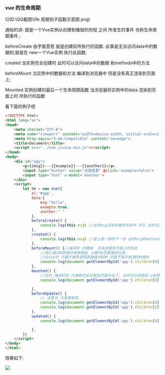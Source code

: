 ### vue 的生命周期

![](D:\QQ截图\life 周期钩子函数示意图.png)





通俗的讲: 就是一个Vue实例从创建到摧毁的历程 之间 所发生的事件 也称生命周期事件 ;





beforeCreate   由字面意思 就是创建前所执行的函数.   此事是无法访问data中的数据的;就是在 new一个Vue实例 执行此函数;



created 当实例完全创建时 此时可以访问data中的数据 和methods中的方法



beforeMount 当实例中的数据和方法 编译到浏览器中 但是没有真正渲染到页面上;



Mounted  实例创建的最后一个生命周期函数 当浏览器将实例中的data 渲染到页面上时 所执行的函数





看下面的例子吧

```html
<!DOCTYPE html>
<html lang="en">
<head>
    <meta charset="UTF-8">
    <meta name="viewport" content="width=device-width, initial-scale=1.0">
    <meta http-equiv="X-UA-Compatible" content="ie=edge">
    <title>Document</title>
    <script src="../vue.js/vue.min.js"></script>
</head>
<body>
    <div id="app">
        <p>{{msg}}---{{example}}---{{another}}</p>
        <input type="button" value="点我变更" @click='example=false'>
        <input type="text" v-model='another'>
    </div>
    <script>
        let Vm = new Vue({
            el:'#app',
            data:{
                msg:"hello",
                example:true,
                another:" "
            },
            beforeCreate() {
                console.log(this.msg) //此时msg没有创建到内存中 所以 此时无法获取到msg
            },
            created() {
                console.log(this.msg) //是上面一部的下一步 此时msg和methods中的方法和数据均可以访问
            },
            beforeMount() {//编译好 的模板  还未挂载到页面上的状态
                //我们通过DOM操作来获取到 上面P标签里面的元素;  
                //在vue中 尽量不推荐使用直接操作DOM 但是不是不能用DOM操作
                console.log(document.getElementById('app').children[0].innerHTML+'-----'+this.msg)
            },
            mounted() {
                //此时 编译好的 元素都完全挂载到页面中去了; 此时可以获取到 p标签中的 内容
                console.log(document.getElementById('app').children[0].innerHTML+'-----'+this.msg)

            },
            beforeUpdate() {
                // 这是当 元素更新前 
                console.log(document.getElementById('app').children[0].innerHTML+'{前面是变更前的状态}'+'-----'+this.another)
                console.log(document.getElementById('app').children[2])
            },
            updated() {
                console.log(document.getElementById('app').children[0].innerHTML+'{前面是更新后的状态}'+'-----'+this.example)

            },
        }) 
    </script>
</body>
</html>
```





效果如下:

![](D:\QQ截图\vue-lifeCircle.png)